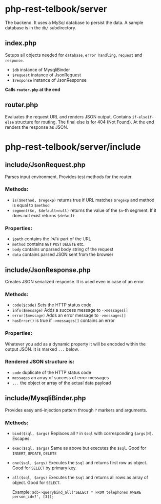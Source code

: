 # php-rest-telbook/server

The backend. It uses a MySql database to persist the data. A sample database is in the `db/` subdirectory.

## index.php 

Setups all objects needed for `database`, `error handling`, `request` and `response`.

  - `$db` instance of MysqliBinder
  - `$request` instance of JsonRequest
  - `$response` instance of JsonResponse
  
**Calls `router.php` at the end**

## router.php 

Evaluates the request URL and renders JSON output. 
Contains `if-elseif-else` structure for routing. The final else is for 404 (Not Found).
At the end renders the response as JSON.

# php-rest-telbook/server/include

## include/JsonRequest.php

Parses input environment. Provides test methods for the router.

### Methods:

  - `is($method, $regexp)` returns true if URL matches `$regexp` and method is equal to `$method`
  - `segment($n, $default=null)` returns the value of the `$n`-th segment. If it does not exist returns `$default`
   
### Properties:

  - `$path` contains the `PATH` part of the URL
  - `method` contains `GET` `POST` `DELETE` etc.
  - `body` contains unparsed body string of the request
  - `data` contains parsed JSON sent from the browser

## include/JsonResponse.php

Creates JSON serialized response. It is used even in case of an error.
  
### Methods:
  - `code($code)` Sets the HTTP status code
  - `info($message)` Adds a success message to `->messages[]`
  - `error($message)` Adds an error message to `->messages[]`
  - `hasError()` is true if `->messages[]` contains an error

### Properties:

Whatever you add as a dynamic property it will be encoded within the output JSON.
It is marked `...` below.

### Rendered JSON structure is:
  
  - `code` duplicate of the HTTP status code
  - `messages` an array of success of error messages
  - `...` the object or array of the actual data payload
  
## include/MysqliBinder.php

Provides easy anti-injection pattern through `?` markers and arguments.

### Methods:

  - `bind($sql, $args)` Replaces all `?` in `$sql` with corresponding `$args[N]`. Escapes.
  - `exec($sql, $args)` Same as above but executes the `$sql`. Good for `INSERT`, `UPDATE`, `DELETE`
  - `one($sql, $args)` Executes the `$sql` and returns first row as object. Good for `SELECT` by primary key.
  - `all($sql, $args)` Executes the `$sql` and returns all rows as array of object. Good for `SELECT`.
  
    Example: `$db->querybind_all('SELECT * FROM telephones WHERE person_id=?', [3]);`
